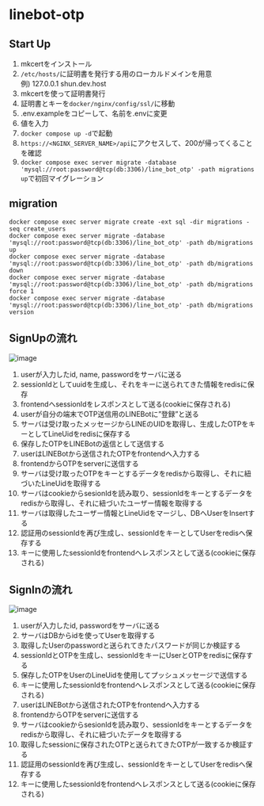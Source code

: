 # linebot-otp

## Start Up
1. mkcertをインストール
2. `/etc/hosts/`に証明書を発行する用のローカルドメインを用意  
例) 127.0.0.1 shun.dev.host
3. mkcertを使って証明書発行
4. 証明書とキーを`docker/nginx/config/ssl/`に移動
5. .env.exampleをコピーして、名前を.envに変更
6. 値を入力
7. `docker compose up -d`で起動
8. `https://<NGINX_SERVER_NAME>/api`にアクセスして、200が帰ってくることを確認
9. `docker compose exec server migrate -database 'mysql://root:password@tcp(db:3306)/line_bot_otp' -path migrations up`で初回マイグレーション


## migration
```
docker compose exec server migrate create -ext sql -dir migrations -seq create_users
docker compose exec server migrate -database 'mysql://root:password@tcp(db:3306)/line_bot_otp' -path db/migrations up
docker compose exec server migrate -database 'mysql://root:password@tcp(db:3306)/line_bot_otp' -path db/migrations down
docker compose exec server migrate -database 'mysql://root:password@tcp(db:3306)/line_bot_otp' -path db/migrations force 1
docker compose exec server migrate -database 'mysql://root:password@tcp(db:3306)/line_bot_otp' -path db/migrations version
```


## SignUpの流れ

![image](https://github.com/shunsuke-tamura/linebot-otp/assets/74412997/61f383cf-eeb5-435b-8d9e-cb22c6b50167)

1. userが入力したid, name, passwordをサーバに送る
2. sessionIdとしてuuidを生成し、それをキーに送られてきた情報をredisに保存
3. frontendへsessionIdをレスポンスとして送る(cookieに保存される)
4. userが自分の端末でOTP送信用のLINEBotに”登録”と送る
5. サーバは受け取ったメッセージからLINEのUIDを取得し、生成したOTPをキーとしてLineUidをredisに保存する
6. 保存したOTPをLINEBotの返信として送信する
7. userはLINEBotから送信されたOTPをfrontendへ入力する
8. frontendからOTPをserverに送信する
9. サーバは受け取ったOTPをキーとするデータをredisから取得し、それに紐づいたLineUidを取得する
10. サーバはcookieからsesionIdを読み取り、sessionIdをキーとするデータをredisから取得し、それに紐づいたユーザー情報を取得する
11. サーバは取得したユーザー情報とLineUidをマージし、DBへUserをInsertする
12. 認証用のsessionIdを再び生成し、sessionIdをキーとしてUserをredisへ保存する
13. キーに使用したsessionIdをfrontendへレスポンスとして送る(cookieに保存される)

## SignInの流れ
 
![image](https://github.com/shunsuke-tamura/linebot-otp/assets/74412997/9e4563a8-84d3-42fb-b5d5-fc4fd81a6f3c)

 
1. userが入力したid, passwordをサーバに送る
2. サーバはDBからidを使ってUserを取得する
3. 取得したUserのpasswordと送られてきたパスワードが同じか検証する
4. sessionIdとOTPを生成し、sessionIdをキーにUserとOTPをredisに保存する
5. 保存したOTPをUserのLineUidを使用してプッシュメッセージで送信する
6. キーに使用したsessionIdをfrontendへレスポンスとして送る(cookieに保存される)
7. userはLINEBotから送信されたOTPをfrontendへ入力する
7. frontendからOTPをserverに送信する
8. サーバはcookieからsesionIdを読み取り、sessionIdをキーとするデータをredisから取得し、それに紐づいたデータを取得する
9. 取得したsessionに保存されたOTPと送られてきたOTPが一致するか検証する
10. 認証用のsessionIdを再び生成し、sessionIdをキーとしてUserをredisへ保存する
11. キーに使用したsessionIdをfrontendへレスポンスとして送る(cookieに保存される)
